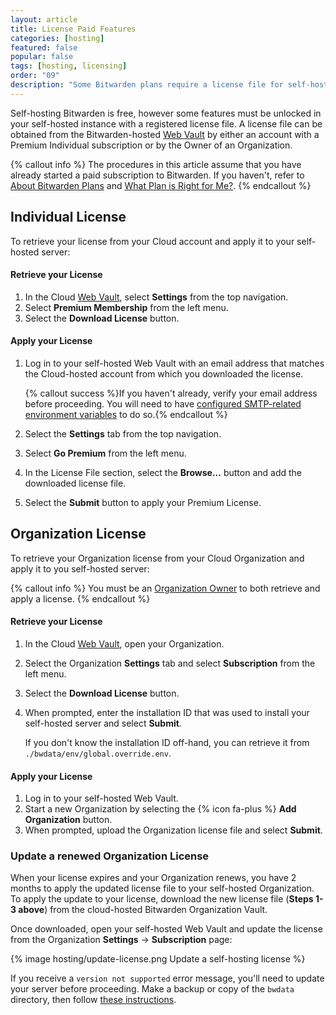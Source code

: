 ```yaml
---
layout: article
title: License Paid Features
categories: [hosting]
featured: false
popular: false
tags: [hosting, licensing]
order: "09"
description: "Some Bitwarden plans require a license file for self-hosting and use on-premises. This article explains licensing for on-premises environments and how to acquire or update a license."
---
```


Self-hosting Bitwarden is free, however some features must be unlocked in your self-hosted instance with a registered license file. A license file can be obtained from the Bitwarden-hosted [Web Vault]({{site.baseurl}}/article/getting-started-webvault) by either an account with a Premium Individual subscription or by the Owner of an Organization.

{% callout info %}
The procedures in this article assume that you have already started a paid subscription to Bitwarden. If you haven't, refer to [About Bitwarden Plans]({{site.baseurl}}/article/about-bitwarden-plans/) and [What Plan is Right for Me?]({{site.baseurl}}/article/what-plan-is-right-for-me/).
{% endcallout %}

## Individual License

To retrieve your license from your Cloud account and apply it to your self-hosted server:

#### Retrieve your License

1. In the Cloud [Web Vault]({{site.baseurl}}/article/getting-started-webvault), select **Settings** from the top navigation.
2. Select **Premium Membership** from the left menu.
3. Select the **Download License** button.

#### Apply your License

1. Log in to your self-hosted Web Vault with an email address that matches the Cloud-hosted account from which you downloaded the license.

   {% callout success %}If you haven't already, verify your email address before proceeding. You will need to have [configured SMTP-related environment variables]({{site.baseurl}}/article/environment-variables/) to do so.{% endcallout %}
2. Select the **Settings** tab from the top navigation.
3. Select **Go Premium** from the left menu.
4. In the License File section, select the **Browse...** button and add the downloaded license file.
5. Select the **Submit** button to apply your Premium License.

## Organization License

To retrieve your Organization license from your Cloud Organization and apply it to you self-hosted server:

{% callout info %}
You must be an [Organization Owner]({{site.baseurl}}/article/user-types-access-control/) to both retrieve and apply a license.
{% endcallout %}

#### Retrieve your License

1. In the Cloud [Web Vault]({{site.baseurl}}/article/getting-started-webvault), open your Organization.
2. Select the Organization **Settings** tab and select **Subscription** from the left menu.
3. Select the **Download License** button.
4. When prompted, enter the installation ID that was used to install your self-hosted server and select **Submit**.

   If you don't know the installation ID off-hand, you can retrieve it from `./bwdata/env/global.override.env`.

#### Apply your License

1. Log in to your self-hosted Web Vault.
2. Start a new Organization by selecting the {% icon fa-plus %} **Add Organization** button.
3. When prompted, upload the Organization license file and select **Submit**.

### Update a renewed Organization License

When your license expires and your Organization renews, you have 2 months to apply the updated license file to your self-hosted Organization. To apply the update to your license, download the new license file (**Steps 1-3 above**) from the cloud-hosted Bitwarden Organization Vault.

Once downloaded, open your self-hosted Web Vault and update the license from the Organization **Settings** &rarr; **Subscription** page:

{% image hosting/update-license.png Update a self-hosting license %}

If you receive a `version not supported` error message, you'll need to update your server before proceeding. Make a backup or copy of the `bwdata` directory, then follow [these instructions]({{site.baseurl}}/article/updating-on-premise/).
